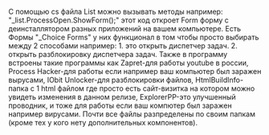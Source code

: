 С помощью cs файла List можно вызывать методы например: "_list.ProcessOpen.ShowForm<UnInstaller>();" этот код откроет Form форму с деинсталлятором разных приложений на вашем компьютере.
Есть Формы "_Choice Forms" у них функционал в том чтобы просто выбирать между 2 способами например: 1. это открыть диспетчер задач. 2. открыть разблокировку диспетчера задач.
Также в программу встроены такие программы как Zapret-для работы youtube в россии, Process Hacker-для работы если например ваш компьютер был заражен вырусами, IObit Unlocker-для разблокировки файлов, HtmlBuildInfo-папка с 1 html файлом где просто есть сайт-визитка на котором можно увидеть изменения в данном релизе, ExplorerPP-это улучшенный проводник, и тоже для работы если ваш компютер был заражен например вирусами.
Почти все файлы разпределены по своим папкам (кроме тех у кого нету дополнительных компонентов).
